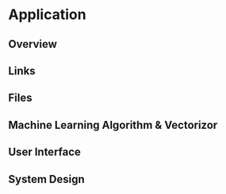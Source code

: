 # Application

## Overview

## Links

## Files

## Machine Learning Algorithm & Vectorizor

## User Interface

## System Design

